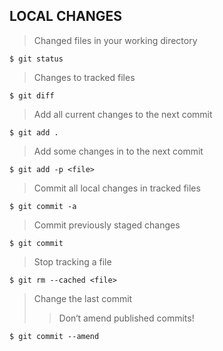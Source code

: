 LOCAL CHANGES
-------------

> Changed files in your working directory

    $ git status

> Changes to tracked files

    $ git diff

> Add all current changes to the next commit

    $ git add .

> Add some changes in to the next commit

    $ git add -p <file>

> Commit all local changes in tracked files

    $ git commit -a

> Commit previously staged changes

    $ git commit

> Stop tracking a file

    $ git rm --cached <file>

> Change the last commit
>
> > Don‘t amend published commits!

    $ git commit --amend

